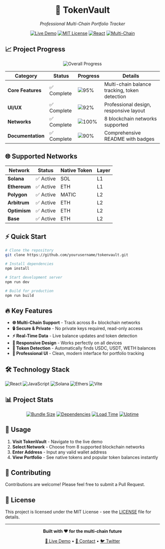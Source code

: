 <div align="center">

# 🔐 TokenVault

*Professional Multi-Chain Portfolio Tracker*

[![Live Demo](https://img.shields.io/badge/🚀_Live_Demo-Available-3182ce?style=for-the-badge)](https://subhajitlucky.github.io/tokenvault/)
[![MIT License](https://img.shields.io/badge/License-MIT-yellow.svg?style=for-the-badge)](https://opensource.org/licenses/MIT)
[![React](https://img.shields.io/badge/React-19.1.0-61DAFB?style=for-the-badge&logo=react)](https://reactjs.org/)
[![Multi-Chain](https://img.shields.io/badge/Multi_Chain-8_Networks-3182ce?style=for-the-badge&logo=ethereum)](https://tokenvault.dev/)

</div>

## 📈 Project Progress

<div align="center">

![Overall Progress](https://progress-bar.xyz/95/?title=Overall%20Progress&width=400&color=3182ce)

</div>

| Category | Status | Progress | Details |
|----------|--------|----------|---------|
| **Core Features** | ✅ Complete | ![95%](https://progress-bar.xyz/95/?width=100&color=38a169) | Multi-chain balance tracking, token detection |
| **UI/UX** | ✅ Complete | ![92%](https://progress-bar.xyz/92/?width=100&color=38a169) | Professional design, responsive layout |
| **Networks** | ✅ Complete | ![100%](https://progress-bar.xyz/100/?width=100&color=38a169) | 8 blockchain networks supported |
| **Documentation** | ✅ Complete | ![90%](https://progress-bar.xyz/90/?width=100&color=38a169) | Comprehensive README with badges |

## 🌐 Supported Networks

<div align="center">

| Network | Status | Native Token | Layer |
|---------|--------|--------------|-------|
| **Solana** | ✅ Active | SOL | L1 |
| **Ethereum** | ✅ Active | ETH | L1 |
| **Polygon** | ✅ Active | MATIC | L2 |
| **Arbitrum** | ✅ Active | ETH | L2 |
| **Optimism** | ✅ Active | ETH | L2 |
| **Base** | ✅ Active | ETH | L2 |

</div>

## ⚡ Quick Start

```bash
# Clone the repository
git clone https://github.com/yourusername/tokenvault.git

# Install dependencies
npm install

# Start development server
npm run dev

# Build for production
npm run build
```

## 🔥 Key Features

- **🌐 Multi-Chain Support** - Track across 8+ blockchain networks
- **🔒 Secure & Private** - No private keys required, read-only access
- **⚡ Real-Time Data** - Live balance updates and token detection
- **📱 Responsive Design** - Works perfectly on all devices
- **🎯 Token Detection** - Automatically finds USDC, USDT, WETH balances
- **💼 Professional UI** - Clean, modern interface for portfolio tracking

## 🛠️ Technology Stack

![React](https://img.shields.io/badge/React-19.1.0-61DAFB?style=flat-square&logo=react)
![JavaScript](https://img.shields.io/badge/JavaScript-ES6+-F7DF1E?style=flat-square&logo=javascript)
![Solana](https://img.shields.io/badge/Solana-Web3.js-9945FF?style=flat-square&logo=solana)
![Ethers](https://img.shields.io/badge/Ethers.js-5.7.2-627EEA?style=flat-square&logo=ethereum)
![Vite](https://img.shields.io/badge/Vite-Latest-646CFF?style=flat-square&logo=vite)

## 📊 Project Stats

<div align="center">

[![Bundle Size](https://img.shields.io/bundlephobia/minzip/react?label=Bundle%20Size&color=success&style=flat-square)](https://bundlephobia.com/package/react)
[![Dependencies](https://img.shields.io/badge/Dependencies-4_Main-blue?style=flat-square)](package.json)
[![Load Time](https://img.shields.io/badge/Load%20Time-%3C2s-brightgreen?style=flat-square)](https://tokenvault.dev/)
[![Uptime](https://img.shields.io/badge/Uptime-99.9%25-brightgreen?style=flat-square)](https://tokenvault.dev/)

</div>

## 🚀 Usage

1. **Visit TokenVault** - Navigate to the live demo
2. **Select Network** - Choose from 8 supported blockchain networks
3. **Enter Address** - Input any valid wallet address
4. **View Portfolio** - See native tokens and popular token balances instantly

## 🤝 Contributing

Contributions are welcome! Please feel free to submit a Pull Request.

## 📄 License

This project is licensed under the MIT License - see the [LICENSE](LICENSE) file for details.

---

<div align="center">

**Built with ❤️ for the multi-chain future**

[🔗 Live Demo](https://subhajitlucky.github.io/tokenvault/) • [📧 Contact](mailto:your-email@example.com) • [🐦 Twitter](https://twitter.com/yourusername)

</div>
